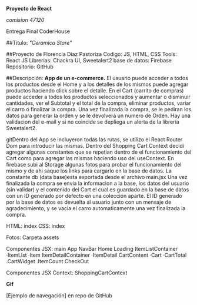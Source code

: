 **Proyecto de React**

*comision 47120*

Entrega Final CoderHouse

##Titulo: *"Ceramica Store"*

##Proyecto de Florencia Diaz Pastoriza
Codigo:  JS, HTML, CSS
Tools: React JS
Librerias: Chackra UI, Sweetalert2
base de datos: Firebase
Repositorio: GitHub

##Descripción: 
**App de un e-commerce.**
El usuario puede acceder a todos los productos desde el Home y a los detalles de los mismos
puede agregar productos haciendo click sobre el detalle.
En el Cart (carrito de compras) puede acceder a todos los productos seleccionados y aumentar o disminuir cantidades, ver el Subtotal y el total de la compra, eliminar productos, variar el carro o finalizar la compra.
Una vez finalizada la compra, se le pediran los datos para generar la orden y se le devolverá un numero de Orden.
Hay una validacion del e-mail y si no coincide se depliega un alerta de la librería Sweetalert2.

gitDentro del App se incluyeron todas las rutas, se utilizo el React Router Dom para introducir las mismas.
Dentro del Shopping Cart Context decidi agregar algunas constantes que se repetian dentro de el funcionamiento del Cart como para agregar las mismas haciendo uso del useContext.
En firebase subi al Storage algunas fotos para probar el funcionamiento del mismo y de ahi saque los links para cargarlo en la base de datos.
La constante db (data base)esta exportada desde el archivo main.jsx
Una vez finalizada la compra se envía la informacion a la base, los datos del usuario (sin validar) y el contenido del Cart el cual es guardado en la base de datos con un ID generado por defecto en una colección aparte.
El ID generado por la base de datos es devuelta al usuario junto con un mensaje de agradecimiento, y se vacia el carro automaticamente una vez finalizada la compra.

HTML:
index
CSS:
index

Fotos:
Carpeta assets

Componentes JSX:
main
App
NavBar
Home
Loading
ItemListContainer
 ·ItemList
    ·Item
ItemDetailContainer
    ·ItemDetail
CartContent
  ·Cart
  ·CartTotal
  .CartWidget
  .ItemCount
CheckOut

Componentes JSX Context:
ShoppingCartContext







**Gif**

[Ejemplo de navegación] en repo de GitHub

